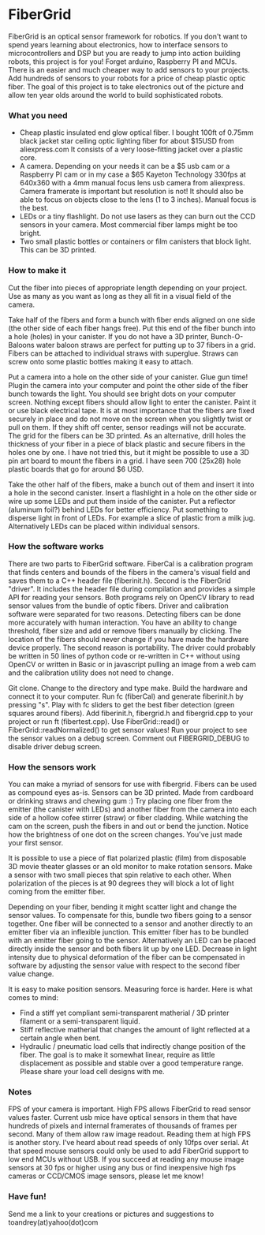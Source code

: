 # FiberGrid

FiberGrid is an optical sensor framework for robotics.  If you don't want to spend years learning about electronics, how to interface sensors to microcontrollers and DSP but you are ready to jump into action building robots, this project is for you!  Forget arduino, Raspberry PI and MCUs.  There is an easier and much cheaper way to add sensors to your projects.  Add hundreds of sensors to your robots for a price of cheap plastic optic fiber.  The goal of this project is to take electronics out of the picture and allow ten year olds around the world to build sophisticated robots.

### What you need
* Cheap plastic insulated end glow optical fiber.  I bought 100ft of 0.75mm black jacket star ceiling optic lighting fiber for about $15USD from aliexpress.com  It consists of a very loose-fitting jacket over a plastic core.
* A camera.  Depending on your needs it can be a $5 usb cam or a Raspberry PI cam or in my case a $65 Kayeton Technology 330fps at 640x360 with a 4mm manual focus lens usb camera from aliexpress.  Camera framerate is important but resolution is not!  It should also be able to focus on objects close to the lens (1 to 3 inches).  Manual focus is the best.
* LEDs or a tiny flashlight.  Do not use lasers as they can burn out the CCD sensors in your camera.  Most commercial fiber lamps might be too bright.
* Two small plastic bottles or containers or film canisters that block light. This can be 3D printed.

### How to make it
Cut the fiber into pieces of appropriate length depending on your project.  Use as many as you want as long as they all fit in a visual field of the camera.

Take half of the fibers and form a bunch with fiber ends aligned on one side (the other side of each fiber hangs free).  Put this end of the fiber bunch into a hole (holes) in your canister.  If you do not have a 3D printer, Bunch-O-Baloons water baloon straws are perfect for putting up to 37 fibers in a grid.  Fibers can be attached to individual straws with superglue.  Straws can screw onto some plastic bottles making it easy to attach.

Put a camera into a hole on the other side of your canister.  Glue gun time! Plugin the camera into your computer and point the other side of the fiber bunch towards the light.  You should see bright dots on your computer screen.  Nothing except fibers should allow light to enter the canister. Paint it or use black electrical tape.  It is at most importance that the fibers are fixed securely in place and do not move on the screen when you slightly twist or pull on them.  If they shift off center, sensor readings will not be accurate.  The grid for the fibers can be 3D printed.  As an alternative, drill holes the thickness of your fiber in a piece of black plastic and secure fibers in the holes one by one.  I have not tried this, but it might be possible to use a 3D pin art board to mount the fibers in a grid.  I have seen 700 (25x28) hole plastic boards that go for around $6 USD.

Take the other half of the fibers, make a bunch out of them and insert it into a hole in the second canister.  Insert a flashlight in a hole on the other side or wire up some LEDs and put them inside of the canister.  Put a reflector (aluminum foil?) behind LEDs for better efficiency.  Put something to disperse light in front of LEDs.  For example a slice of plastic from a milk jug.  Alternatively LEDs can be placed within individual sensors.

### How the software works
There are two parts to FiberGrid software.  FiberCal is a calibration program that finds centers and bounds of the fibers in the camera's visual field and saves them to a C++ header file (fiberinit.h).  Second is the FiberGrid "driver".  It includes the header file during compilation and provides a simple API for reading your sensors.  Both programs rely on OpenCV library to read sensor values from the bundle of optic fibers.  Driver and calibration software were separated for two reasons.  Detecting fibers can be done more accurately with human interaction. You have an ability to change threshold, fiber size and add or remove fibers manually by clicking.  The location of the fibers should never change if you have made the hardware device properly.  The second reason is portability.  The driver could probably be written in 50 lines of python code or re-written in C++ without using OpenCV or written in Basic or in javascript pulling an image from a web cam and the calibration utility does not need to change.

Git clone. Change to the directory and type make.  Build the hardware and connect it to your computer.  Run fc (fiberCal) and generate fiberinit.h by pressing "s".  Play with fc sliders to get the best fiber detection (green squares around fibers).  Add fiberinit.h, fibergrid.h and fibergrid.cpp to your project or run ft (fibertest.cpp).  Use FiberGrid::read() or FiberGrid::readNormalized() to get sensor values!  Run your project to see the sensor values on a debug screen.  Comment out FIBERGRID_DEBUG to disable driver debug screen.

### How the sensors work
You can make a myriad of sensors for use with fibergrid.  Fibers can be used as compound eyes as-is.  Sensors can be 3D printed.  Made from cardboard or drinking straws and chewing gum :)  Try placing one fiber from the emitter (the canister with LEDs) and another fiber from the camera into each side of a hollow cofee stirrer (straw) or fiber cladding.  While watching the cam on the screen, push the fibers in and out or bend the junction.  Notice how the brightness of one dot on the screen changes.  You've just made your first sensor.

It is possible to use a piece of flat polarized plastic (film) from disposable 3D movie theater glasses or an old monitor to make rotation sensors. Make a sensor with two small pieces that spin relative to each other.  When polarization of the pieces is at 90 degrees they will block a lot of light coming from the emitter fiber.

Depending on your fiber, bending it might scatter light and change the sensor values.  To compensate for this, bundle two fibers going to a sensor together.  One fiber will be connected to a sensor and another directly to an emitter fiber via an inflexible junction.  This emitter fiber has to be bundled with an emitter fiber going to the sensor.  Alternatively an LED can be placed directly inside the sensor and both fibers lit up by one LED.  Decrease in light intensity  due to physical deformation of the fiber can be compensated in software by adjusting the sensor value with respect to the second fiber value change.

It is easy to make position sensors.  Measuring force is harder.  Here is what comes to mind:
* Find a stiff yet compliant semi-transparent matherial / 3D printer filament or a semi-transparent liquid.
* Stiff reflective matherial that changes the amount of light reflected at a certain angle when bent.
* Hydraulic / pneumatic load cells that indirectly change position of the fiber.
The goal is to make it somewhat linear, require as little displacement as possible and stable over a good temperature range.  Please share your load cell designs with me.

### Notes
FPS of your camera is important.  High FPS allows FiberGrid to read sensor values faster.  Current usb mice have optical sensors in them that have hundreds of pixels and internal framerates of thousands of frames per second.  Many of them allow raw image readout.  Reading them at high FPS is another story.  I've heard about read speeds of only 10fps over serial.  At that speed mouse sensors could only be used to add FiberGrid support to low end MCUs without USB.  If you succeed at reading any mouse image sensors at 30 fps or higher using any bus or find inexpensive high fps cameras or CCD/CMOS image sensors, please let me know!

### Have fun!
Send me a link to your creations or pictures and suggestions to  toandrey(at)yahoo(dot)com
